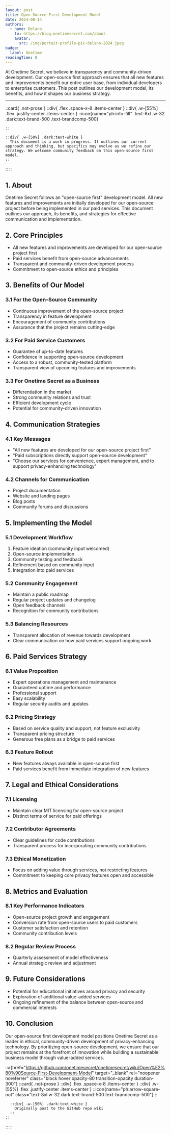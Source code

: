 ```yaml
---
layout: post
title: Open-Source First Development Model
date: 2024-08-14
authors:
  - name: Delano
    to: https://blog.onetimesecret.com/about
    avatar:
      src: /img/portait-profile-pic-delano-2024.jpeg
badge:
  label: Onetime
readingTime: 8
---
```



At Onetime Secret, we believe in transparency and community-driven development. Our open-source first approach ensures that all new features and improvements benefit our entire user base, from individual developers to enterprise customers. This post outlines our development model, its benefits, and how it shapes our business strategy.

---

::card{ .not-prose }
  ::div{ .flex .space-x-8 .items-center }
    ::div{ .w-[55%] .flex .justify-center .items-center }
      ::icon{name="ph:info-fill" .text-8xl .w-32 .dark:text-brand-500 .text-brandcomp-500}

    ::

    ::div{ .w-[50%] .dark:text-white }
      This document is a work in progress. It outlines our current approach and thinking, but specifics may evolve as we refine our strategy. We welcome community feedback on this open-source first model.
    ::
  ::
::


## 1. About

Onetime Secret follows an "open-source first" development model. All new features and improvements are initially developed for our open-source project before being implemented in our paid services. This document outlines our approach, its benefits, and strategies for effective communication and implementation.

## 2. Core Principles

- All new features and improvements are developed for our open-source project first
- Paid services benefit from open-source advancements
- Transparent and community-driven development process
- Commitment to open-source ethics and principles

## 3. Benefits of Our Model

### 3.1 For the Open-Source Community
- Continuous improvement of the open-source project
- Transparency in feature development
- Encouragement of community contributions
- Assurance that the project remains cutting-edge

### 3.2 For Paid Service Customers
- Guarantee of up-to-date features
- Confidence in supporting open-source development
- Access to a robust, community-tested platform
- Transparent view of upcoming features and improvements

### 3.3 For Onetime Secret as a Business
- Differentiation in the market
- Strong community relations and trust
- Efficient development cycle
- Potential for community-driven innovation

## 4. Communication Strategies

### 4.1 Key Messages
- "All new features are developed for our open-source project first"
- "Paid subscriptions directly support open-source development"
- "Choose our services for convenience, expert management, and to support privacy-enhancing technology"

### 4.2 Channels for Communication
- Project documentation
- Website and landing pages
- Blog posts
- Community forums and discussions

## 5. Implementing the Model

### 5.1 Development Workflow
1. Feature ideation (community input welcomed)
2. Open-source implementation
3. Community testing and feedback
4. Refinement based on community input
5. Integration into paid services

### 5.2 Community Engagement
- Maintain a public roadmap
- Regular project updates and changelog
- Open feedback channels
- Recognition for community contributions

### 5.3 Balancing Resources
- Transparent allocation of revenue towards development
- Clear communication on how paid services support ongoing work

## 6. Paid Services Strategy

### 6.1 Value Proposition
- Expert operations management and maintenance
- Guaranteed uptime and performance
- Professional support
- Easy scalability
- Regular security audits and updates

### 6.2 Pricing Strategy
- Based on service quality and support, not feature exclusivity
- Transparent pricing structure
- Generous free plans as a bridge to paid services

### 6.3 Feature Rollout
- New features always available in open-source first
- Paid services benefit from immediate integration of new features

## 7. Legal and Ethical Considerations

### 7.1 Licensing
- Maintain clear MIT licensing for open-source project
- Distinct terms of service for paid offerings

### 7.2 Contributor Agreements
- Clear guidelines for code contributions
- Transparent process for incorporating community contributions

### 7.3 Ethical Monetization
- Focus on adding value through services, not restricting features
- Commitment to keeping core privacy features open and accessible

## 8. Metrics and Evaluation

### 8.1 Key Performance Indicators
- Open-source project growth and engagement
- Conversion rate from open-source users to paid customers
- Customer satisfaction and retention
- Community contribution levels

### 8.2 Regular Review Process
- Quarterly assessment of model effectiveness
- Annual strategic review and adjustment

## 9. Future Considerations

- Potential for educational initiatives around privacy and security
- Exploration of additional value-added services
- Ongoing refinement of the balance between open-source and commercial interests

## 10. Conclusion

Our open-source first development model positions Onetime Secret as a leader in ethical, community-driven development of privacy-enhancing technology. By prioritizing open-source development, we ensure that our project remains at the forefront of innovation while building a sustainable business model through value-added services.

::a{href="https://github.com/onetimesecret/onetimesecret/wiki/Open%E2%80%90Source-First-Development-Model" target="_blank" rel="noopener noreferrer" class="block hover:opacity-80 transition-opacity duration-300"}
  ::card{ .not-prose }
    ::div{ .flex .space-x-8 .items-center }
      ::div{ .w-[55%] .flex .justify-center .items-center }
        ::icon{name="ph:arrow-square-out" class="text-8xl w-32 dark:text-brand-500 text-brandcomp-500"}
      ::

      ::div{ .w-[50%] .dark:text-white }
        Originally post to the GitHub repo wiki
      ::
    ::
  ::
::

